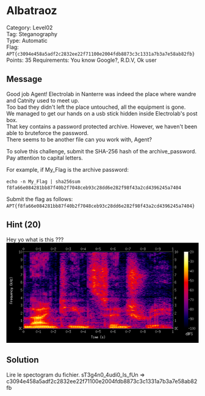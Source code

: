 # Albatraoz

Category: Level02  
Tag: Steganography  
Type: Automatic  
Flag: `APT{c3094e458a5adf2c2832ee22f71100e2004fdb8873c3c1331a7b3a7e58ab82fb}`  
Points: 35
Requirements: You know Google?, R.D.V, Ok user

## Message

Good job Agent! Electrolab in Nanterre was indeed the place where wandre and Catnity used to meet up.  
Too bad they didn't left the place untouched, all the equipment is gone.  
We managed to get our hands on a usb stick hidden inside Electrolab's post box.  
That key contains a password protected archive. However, we haven't been able to bruteforce the password.  
There seems to be another file can you work with, Agent?

To solve this challenge, submit the SHA-256 hash of the archive_password. Pay attention to capital letters.

For example, if My_Flag is the archive password:
```
echo -n My_Flag | sha256sum
f8fa66e084281bb87f40b2f7048ceb93c28dd6e282f98f43a2cd4396245a7404
```

Submit the flag as follows:  
`APT{f8fa66e084281bb87f40b2f7048ceb93c28dd6e282f98f43a2cd4396245a7404}`

## Hint (20)
Hey yo what is this ???  
![img](spectrogram.png)

## Solution

Lire le spectogram du fichier.
sT3g4n0_4udi0_Is_fUn => c3094e458a5adf2c2832ee22f71100e2004fdb8873c3c1331a7b3a7e58ab82fb
